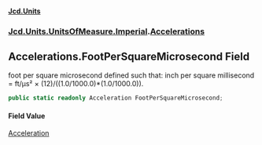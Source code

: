 #### [Jcd.Units](index.md 'index')
### [Jcd.Units.UnitsOfMeasure.Imperial](Jcd.Units.UnitsOfMeasure.Imperial.md 'Jcd.Units.UnitsOfMeasure.Imperial').[Accelerations](Accelerations.md 'Jcd.Units.UnitsOfMeasure.Imperial.Accelerations')

## Accelerations.FootPerSquareMicrosecond Field

foot per square microsecond defined such that: inch per square millisecond = ft/μs² × (12)/((1.0/1000.0)*(1.0/1000.0)).

```csharp
public static readonly Acceleration FootPerSquareMicrosecond;
```

#### Field Value
[Acceleration](Acceleration.md 'Jcd.Units.UnitTypes.Acceleration')